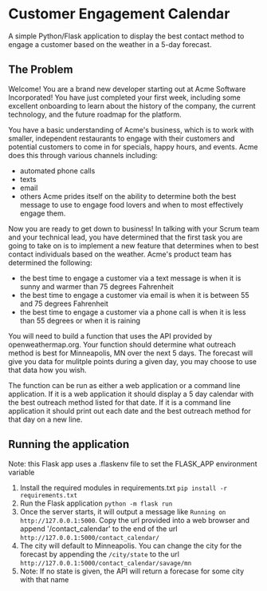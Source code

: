 # Customer Engagement Calendar
A simple Python/Flask application to display the best contact method to engage a customer based on 
the weather in a 5-day forecast.

## The Problem

Welcome! You are a brand new developer starting out at Acme Software Incorporated! You have just 
completed your first week, including some excellent onboarding to learn about the history of the
company, the current technology, and the future roadmap for the platform.

You have a basic understanding of Acme's business, which is to work with smaller, independent 
restaurants to engage with their customers and potential customers to come in for specials, happy
hours, and events. Acme does this through various channels including:
* automated phone calls
* texts
* email
* others
Acme prides itself on the ability to determine both the best message to use to engage food lovers
and when to most effectively engage them.

Now you are ready to get down to business! In talking with your Scrum team and your technical lead, 
you have determined that the first task you are going to take on is to implement a new feature
that determines when to best contact individuals based on the weather. Acme's product team has
determined the following:
* the best time to engage a customer via a text message is when it is sunny and warmer than 75
degrees Fahrenheit
* the best time to engage a customer via email is when it is between 55 and 75 degrees Fahrenheit
* the best time to engage a customer via a phone call is when it is less than 55 degrees or when
it is raining

You will need to build a function that uses the API provided by openweathermap.org. Your function
should determine what outreach method is best for Minneapolis, MN over the next 5 days. The 
forecast will give you data for mulitple points during a given day, you may choose to use that data 
how you wish. 

The function can be run as either a web application or a command line application. If it is a web
application it should display a 5 day calendar with the best outreach method listed for that
date. If it is a command line application it should print out each date and the best outreach method
for that day on a new line.

## Running the application
Note: this Flask app uses a .flaskenv file to set the FLASK_APP environment variable

1. Install the required modules in requirements.txt
`pip install -r requirements.txt`
2. Run the Flask application
`python -m flask run`
3. Once the server starts, it will output a message like `Running on http://127.0.0.1:5000`. Copy
the url provided into a web browser and append '/contact_calendar' to the end of the url
`http://127.0.0.1:5000/contact_calendar/`
4. The city will default to Minneapolis. You can change the city for the forecast by appending 
the `/city/state` to the url
`http://127.0.0.1:5000/contact_calendar/savage/mn`
5. Note: If no state is given, the API will return a forecase for some city with that name
